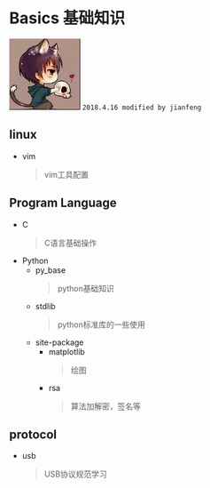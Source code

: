 # Basics 基础知识
![apaki](./apaki.jpg)
`2018.4.16 modified by jianfeng`

## linux
- vim
	> vim工具配置
## Program Language
- C
	> C语言基础操作
- Python
	- py_base
		> python基础知识
	- stdlib
		> python标准库的一些使用
	- site-package
		- matplotlib
			> 绘图
		- rsa
			> 算法加解密，签名等

## protocol
- usb
	> USB协议规范学习
